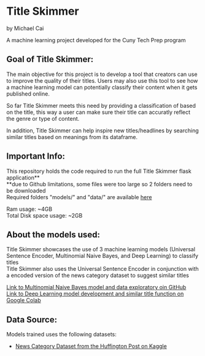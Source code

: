 # Title Skimmer
by Michael Cai

A machine learning project developed for the Cuny Tech Prep program

## Goal of Title Skimmer:  
The main objective for this project is to develop a tool that creators can use to improve the quality of their titles. Users may also use this tool to see how a machine learning model can potentially classify their content when it gets published online.  

So far Title Skimmer meets this need by providing a classification of based on the title, this way a user can make sure their title can accuratly reflect the genre or type of content. 

In addition, Title Skimmer can help inspire new titles/headlines by searching similar titles based on meanings from its dataframe.  

## Important Info:
This repository holds the code required to run the full Title Skimmer flask application**  
**due to Github limitations, some files were too large so 2 folders need to be downloaded  
Required folders "models/" and "data/" are available [here](https://www.dropbox.com/sh/blq7sri150vxrcv/AACgJeSzvIos7VIOBIzY_z9za?dl=0)  

Ram usage: ~4GB  
Total Disk space usage: ~2GB  


## About the models used:

Title Skimmer showcases the use of 3 machine learning models (Universal Sentence Encoder, Multinomial Naive Bayes, and Deep Learning) to classify titles  
Title Skimmer also uses the Universal Sentence Encoder in conjunction with a encoded version of the news category dataset to suggest similar titles  

[Link to Multinomial Naive Bayes model and data exploratory oin GitHub](#)  
[Link to Deep Learning model development and similar title function on Google Colab](https://colab.research.google.com/drive/1FaBL1lfuHU6BNvgmFagze9G5HnCFiEND?usp=sharing)

## Data Source:
Models trained uses the following datasets:
- [News Category Dataset from the Huffington Post on Kaggle](https://www.kaggle.com/rmisra/news-category-dataset)
